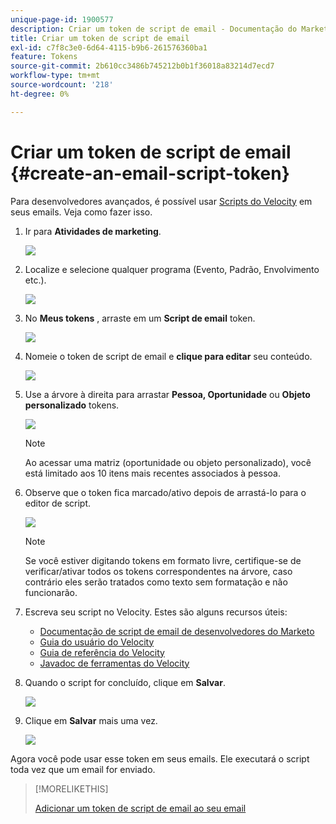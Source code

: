 ```yaml
---
unique-page-id: 1900577
description: Criar um token de script de email - Documentação do Marketo - Documentação do produto
title: Criar um token de script de email
exl-id: c7f8c3e0-6d64-4115-b9b6-261576360ba1
feature: Tokens
source-git-commit: 2b610cc3486b745212b0b1f36018a83214d7ecd7
workflow-type: tm+mt
source-wordcount: '218'
ht-degree: 0%

---
```


# Criar um token de script de email {#create-an-email-script-token}

Para desenvolvedores avançados, é possível usar [Scripts do Velocity](https://velocity.apache.org/engine/1.7/user-guide.html) em seus emails. Veja como fazer isso.

1. Ir para **Atividades de marketing**.

   ![](assets/ma.png)

1. Localize e selecione qualquer programa (Evento, Padrão, Envolvimento etc.).

   ![](assets/image2014-9-17-22-3a21-3a24.png)

1. No **Meus tokens** , arraste em um **Script de email** token.

   ![](assets/image2014-9-17-22-3a21-3a29.png)

1. Nomeie o token de script de email e **clique para editar** seu conteúdo.

   ![](assets/image2014-9-17-22-3a21-3a46.png)

1. Use a árvore à direita para arrastar **Pessoa, Oportunidade** ou **Objeto personalizado** tokens.

   ![](assets/five-2.png)

   >[!NOTE]
   >
   >Ao acessar uma matriz (oportunidade ou objeto personalizado), você está limitado aos 10 itens mais recentes associados à pessoa.

1. Observe que o token fica marcado/ativo depois de arrastá-lo para o editor de script.

   ![](assets/image2014-9-17-22-3a22-3a33.png)

   >[!NOTE]
   >
   >Se você estiver digitando tokens em formato livre, certifique-se de verificar/ativar todos os tokens correspondentes na árvore, caso contrário eles serão tratados como texto sem formatação e não funcionarão.

1. Escreva seu script no Velocity. Estes são alguns recursos úteis:

   * [Documentação de script de email de desenvolvedores do Marketo](https://experienceleague.adobe.com/en/docs/marketo-developer/marketo/email-scripting)
   * [Guia do usuário do Velocity](https://velocity.apache.org/engine/devel/user-guide.html)
   * [Guia de referência do Velocity](https://velocity.apache.org/engine/devel/vtl-reference-guide.html)
   * [Javadoc de ferramentas do Velocity](https://velocity.apache.org/tools/releases/2.0/javadoc/index.html)

1. Quando o script for concluído, clique em **Salvar**.

   ![](assets/image2014-9-17-22-3a23-3a1.png)

1. Clique em **Salvar** mais uma vez.

   ![](assets/image2014-9-17-22-3a23-3a13.png)

Agora você pode usar esse token em seus emails. Ele executará o script toda vez que um email for enviado.

>[!MORELIKETHIS]
>
>[Adicionar um token de script de email ao seu email](/help/marketo/product-docs/email-marketing/general/using-tokens/add-an-email-script-token-to-your-email.md)
